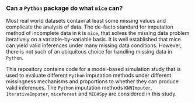 
### Can a `Python` package do what `mice` can?

Most real world datasets contain at least some missing values and complicate the analysis of data. The de-facto standard for imputation method of incomplete data in `R` is `mice`, that solves the missing data problem iteratively on a variable-by-variable basis. It is well established that mice can yield valid inferences under many missing data conditions. However, there is not such of an ubiquitous choice for handling missing data in `Python`.

This repository contains code for a model-based simulation study that is used to evaluate different `Python` imputation methods under different missingness mechanisms and proportions to whether they can produce valid inferences. The `Python` imputation methods `KNNImputer`, `IterativeImputer`, `miceforest` and `MIDASpy` are considered in this study.